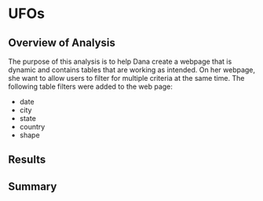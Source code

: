 # UFOs

## Overview of Analysis
The purpose of this analysis is to help Dana create a webpage that is dynamic and contains tables that are working as intended. On her webpage, she want to allow users to filter for multiple criteria at the same time. The following table filters were added to the web page:

- date
- city
- state
- country
- shape


## Results

## Summary
